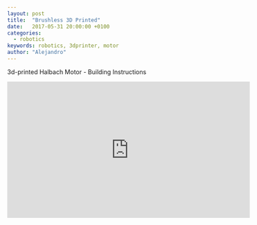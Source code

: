 ```yaml
---
layout: post
title:  "Brushless 3D Printed"
date:   2017-05-31 20:00:00 +0100
categories:
  - robotics
keywords: robotics, 3dprinter, motor
author: "Alejandro"
---
```


3d-printed Halbach Motor - Building Instructions

<iframe width="560" height="315" src="https://www.youtube.com/embed/YsSm65DAcCg" frameborder="0" allowfullscreen></iframe>
